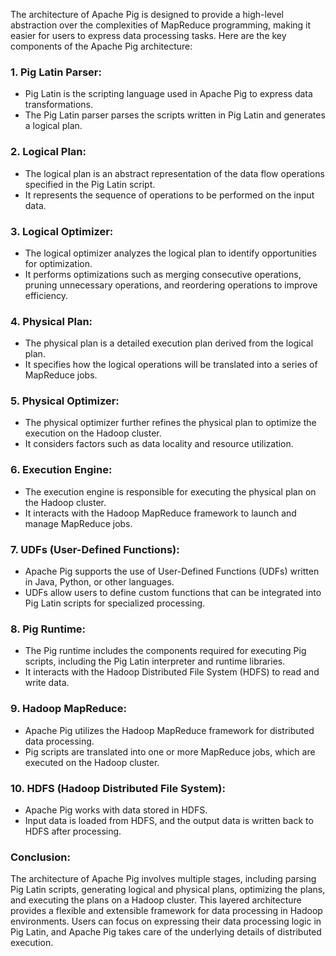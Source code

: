 The architecture of Apache Pig is designed to provide a high-level abstraction over the complexities of MapReduce programming, making it easier for users to express data processing tasks. Here are the key components of the Apache Pig architecture:

### 1. **Pig Latin Parser:**
- Pig Latin is the scripting language used in Apache Pig to express data transformations.
- The Pig Latin parser parses the scripts written in Pig Latin and generates a logical plan.

### 2. **Logical Plan:**
- The logical plan is an abstract representation of the data flow operations specified in the Pig Latin script.
- It represents the sequence of operations to be performed on the input data.

### 3. **Logical Optimizer:**
- The logical optimizer analyzes the logical plan to identify opportunities for optimization.
- It performs optimizations such as merging consecutive operations, pruning unnecessary operations, and reordering operations to improve efficiency.

### 4. **Physical Plan:**
- The physical plan is a detailed execution plan derived from the logical plan.
- It specifies how the logical operations will be translated into a series of MapReduce jobs.

### 5. **Physical Optimizer:**
- The physical optimizer further refines the physical plan to optimize the execution on the Hadoop cluster.
- It considers factors such as data locality and resource utilization.

### 6. **Execution Engine:**
- The execution engine is responsible for executing the physical plan on the Hadoop cluster.
- It interacts with the Hadoop MapReduce framework to launch and manage MapReduce jobs.

### 7. **UDFs (User-Defined Functions):**
- Apache Pig supports the use of User-Defined Functions (UDFs) written in Java, Python, or other languages.
- UDFs allow users to define custom functions that can be integrated into Pig Latin scripts for specialized processing.

### 8. **Pig Runtime:**
- The Pig runtime includes the components required for executing Pig scripts, including the Pig Latin interpreter and runtime libraries.
- It interacts with the Hadoop Distributed File System (HDFS) to read and write data.

### 9. **Hadoop MapReduce:**
- Apache Pig utilizes the Hadoop MapReduce framework for distributed data processing.
- Pig scripts are translated into one or more MapReduce jobs, which are executed on the Hadoop cluster.

### 10. **HDFS (Hadoop Distributed File System):**
- Apache Pig works with data stored in HDFS.
- Input data is loaded from HDFS, and the output data is written back to HDFS after processing.

### Conclusion:
The architecture of Apache Pig involves multiple stages, including parsing Pig Latin scripts, generating logical and physical plans, optimizing the plans, and executing the plans on a Hadoop cluster. This layered architecture provides a flexible and extensible framework for data processing in Hadoop environments. Users can focus on expressing their data processing logic in Pig Latin, and Apache Pig takes care of the underlying details of distributed execution.
